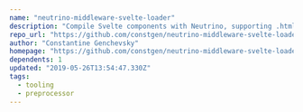 ```yaml
---
name: "neutrino-middleware-svelte-loader"
description: "Compile Svelte components with Neutrino, supporting .html, .htm, and .svelte files."
repo_url: "https://github.com/constgen/neutrino-middleware-svelte-loader"
author: "Constantine Genchevsky"
homepage: "https://github.com/constgen/neutrino-middleware-svelte-loader"
dependents: 1
updated: "2019-05-26T13:54:47.330Z"
tags: 
  - tooling
  - preprocessor
---
```


